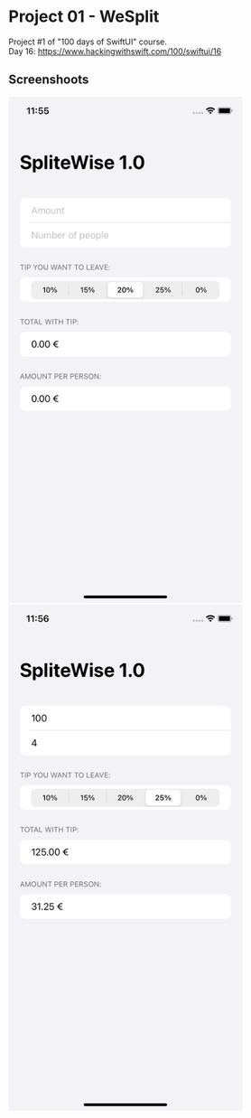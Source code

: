 # Project 01 - WeSplit

Project #1 of "100 days of SwiftUI" course.</br>
Day 16: https://www.hackingwithswift.com/100/swiftui/16

## Screenshoots

<img src="screenshots/emptyScreen.png" width="414" height="896"/> <img src="screenshots/filledScreen.png" width="414" height="896"/>
